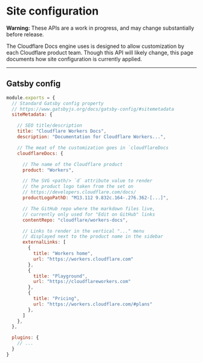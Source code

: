 # Site configuration

<Aside type="warning">

__Warning:__ These APIs are a work in progress, and may change substantially before release.

</Aside>

The Cloudflare Docs engine uses is designed to allow customization by each Cloudflare product team. Though this API will likely change, this page documents how site configuration is currently applied.

--------------------------------

## Gatsby config

```js
module.exports = {
  // Standard Gatsby config property
  // https://www.gatsbyjs.org/docs/gatsby-config/#sitemetadata
  siteMetadata: {

    // SEO title/description
    title: "Cloudflare Workers Docs",
    description: "Documentation for Cloudflare Workers...",

    // The meat of the customization goes in `cloudflareDocs
    cloudflareDocs: {

      // The name of the Cloudflare product
      product: "Workers",

      // The SVG <path/> `d` attribute value to render
      // the product logo taken from the set on
      // https://developers.cloudflare.com/docs/
      productLogoPathD: "M13.112 9.832c.164-.276.362-[...]",

      // The GitHub repo where the markdown files live,
      // currently only used for "Edit on GitHub" links
      contentRepo: "cloudflare/workers-docs",

      // Links to render in the vertical "..." menu
      // displayed next to the product name in the sidebar
      externalLinks: [
        {
          title: "Workers home",
          url: "https://workers.cloudflare.com"
        },
        {
          title: "Playground",
          url: "https://cloudflareworkers.com"
        },
        {
          title: "Pricing",
          url: "https://workers.cloudflare.com/#plans"
        },
      ]
    },
  },

  plugins: {
    // ...
  }
}
```
